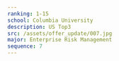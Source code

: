 ```yaml
---
ranking: 1-15
school: Columbia University
description: US Top3
src: /assets/offer_update/007.jpg
major: Enterprise Risk Management
sequence: 7
---
```

